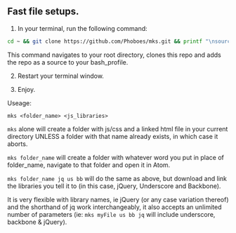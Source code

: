 ## Fast file setups.

1. In your terminal, run the following command:

```sh
cd ~ && git clone https://github.com/Phoboes/mks.git && printf "\nsource 'mks/mks.sh'" >> ~/.bash_profile
```
This command navigates to your root directory, clones this repo and adds the repo as a source to your bash_profile.

2. Restart your terminal window.

3. Enjoy.

Useage:

`mks <folder_name> <js_libraries>`

`mks` alone will create a folder with js/css and a linked html file in your current directory UNLESS a folder with that name already exists, in which case it aborts.

`mks folder_name` will create a folder with whatever word you put in place of folder_name, navigate to that folder and open it in Atom.

`mks folder_name jq us bb` will do the same as above, but download and link the libraries you tell it to (in this case, jQuery, Underscore and Backbone). 

It is very flexible with library names, ie jQuery (or any case variation thereof) and the shorthand of jq work interchangeably, it also accepts an unlimited number of parameters (ie: `mks myFile us bb jq` will include underscore, backbone & jQuery).
